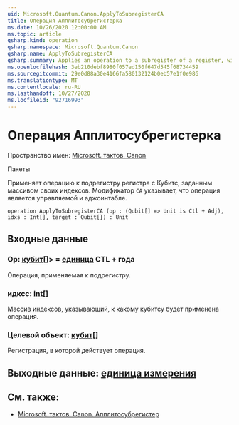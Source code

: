 ```yaml
---
uid: Microsoft.Quantum.Canon.ApplyToSubregisterCA
title: Операция Апплитосубрегистерка
ms.date: 10/26/2020 12:00:00 AM
ms.topic: article
qsharp.kind: operation
qsharp.namespace: Microsoft.Quantum.Canon
qsharp.name: ApplyToSubregisterCA
qsharp.summary: Applies an operation to a subregister of a register, with qubits specified by an array of their indices. The modifier `CA` indicates that the operation is controllable and adjointable.
ms.openlocfilehash: 3eb210debf8980f057ed150f647d545f68734459
ms.sourcegitcommit: 29e0d88a30e4166fa580132124b0eb57e1f0e986
ms.translationtype: MT
ms.contentlocale: ru-RU
ms.lasthandoff: 10/27/2020
ms.locfileid: "92716993"
---
```

# <a name="applytosubregisterca-operation"></a>Операция Апплитосубрегистерка

Пространство имен: [Microsoft. тактов. Canon](xref:Microsoft.Quantum.Canon)

Пакеты [](https://nuget.org/packages/)


Применяет операцию к подрегистру регистра с Кубитс, заданным массивом своих индексов.
Модификатор `CA` указывает, что операция является управляемой и аджоинтабле.

```qsharp
operation ApplyToSubregisterCA (op : (Qubit[] => Unit is Ctl + Adj), idxs : Int[], target : Qubit[]) : Unit
```


## <a name="input"></a>Входные данные

### <a name="op--qubit--unit-ctl--adj"></a>Op: [кубит](xref:microsoft.quantum.lang-ref.qubit)[]> = [единица](xref:microsoft.quantum.lang-ref.unit) CTL + года

Операция, применяемая к подрегистру.


### <a name="idxs--int"></a>идксс: [int](xref:microsoft.quantum.lang-ref.int)[]

Массив индексов, указывающий, к какому кубитсу будет применена операция.


### <a name="target--qubit"></a>Целевой объект: [кубит](xref:microsoft.quantum.lang-ref.qubit)[]

Регистрация, в которой действует операция.



## <a name="output--unit"></a>Выходные данные: [единица измерения](xref:microsoft.quantum.lang-ref.unit)



## <a name="see-also"></a>См. также:

- [Microsoft. тактов. Canon. Апплитосубрегистер](xref:Microsoft.Quantum.Canon.ApplyToSubregister)